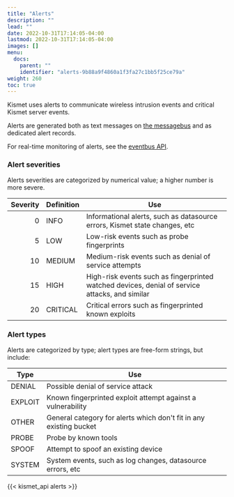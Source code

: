 ```yaml
---
title: "Alerts"
description: ""
lead: ""
date: 2022-10-31T17:14:05-04:00
lastmod: 2022-10-31T17:14:05-04:00
images: []
menu:
  docs:
    parent: ""
    identifier: "alerts-9b88a9f4860a1f3fa27c1bb5f25ce79a"
weight: 260
toc: true
---
```


Kismet uses alerts to communicate wireless intrusion events and critical Kismet server events.

Alerts are generated both as text messages on [the messagebus](/docs/api/messages/) and as dedicated alert records.

For real-time monitoring of alerts, see the [eventbus API](/docs/api/eventbus/).

### Alert severities

Alerts severities are categorized by numerical value; a higher number is more severe.

| Severity | Definition | Use                                                                                            |
| -------: | --------- | ---                                                                                            |
| 0        | INFO      | Informational alerts, such as datasource errors, Kismet state changes, etc                     |
| 5        | LOW       | Low-risk events such as probe fingerprints                                                     |
| 10       | MEDIUM    | Medium-risk events such as denial of service attempts                                          |
| 15       | HIGH      | High-risk events such as fingerprinted watched devices, denial of service attacks, and similar |
| 20       | CRITICAL  | Critical errors such as fingerprinted known exploits                                           |

### Alert types

Alerts are categorized by type; alert types are free-form strings, but include:

| Type    | Use                                                                |
| ----    | ---                                                                |
| DENIAL  | Possible denial of service attack                                  |
| EXPLOIT | Known fingerprinted exploit attempt against a vulnerability        |
| OTHER   | General category for alerts which don't fit in any existing bucket |
| PROBE   | Probe by known tools                                               |
| SPOOF   | Attempt to spoof an existing device                                |
| SYSTEM  | System events, such as log changes, datasource errors, etc         |

{{< kismet_api alerts >}}
